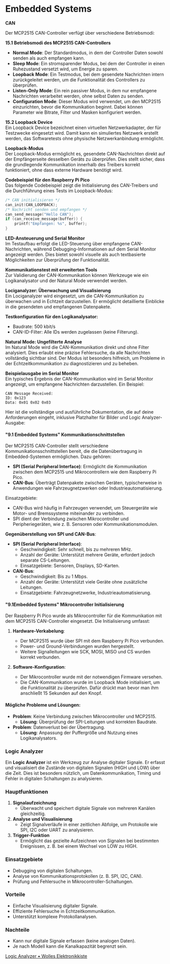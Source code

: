 # Embedded Systems

**CAN**

Der MCP2515 CAN-Controller verfügt über verschiedene Betriebsmodi:

**15.1 Betriebsmodi des MCP2515 CAN-Controllers**

- **Normal Mode**: Der Standardmodus, in dem der Controller Daten sowohl senden als auch empfangen kann.
- **Sleep Mode**: Ein stromsparender Modus, bei dem der Controller in einen Ruhezustand versetzt wird, um Energie zu sparen.
- **Loopback Mode**: Ein Testmodus, bei dem gesendete Nachrichten intern zurückgeleitet werden, um die Funktionalität des Controllers zu überprüfen.
- **Listen-Only Mode**: Ein rein passiver Modus, in dem nur empfangene Nachrichten verarbeitet werden, ohne selbst Daten zu senden.
- **Configuration Mode**: Dieser Modus wird verwendet, um den MCP2515 einzurichten, bevor die Kommunikation beginnt. Dabei können Parameter wie Bitrate, Filter und Masken konfiguriert werden.

**15.2 Loopback Device**  
Ein Loopback Device bezeichnet einen virtuellen Netzwerkadapter, der für Testzwecke eingesetzt wird. Damit kann ein simuliertes Netzwerk erstellt werden, das Softwaretests ohne physische Netzwerkanbindung ermöglicht.

**Loopback-Modus**  
Der Loopback-Modus ermöglicht es, gesendete CAN-Nachrichten direkt auf der Empfängerseite desselben Geräts zu überprüfen. Dies stellt sicher, dass die grundlegende Kommunikation innerhalb des Treibers korrekt funktioniert, ohne dass externe Hardware benötigt wird.

**Codebeispiel für den Raspberry Pi Pico**  
Das folgende Codebeispiel zeigt die Initialisierung des CAN-Treibers und die Durchführung eines Tests im Loopback-Modus:

```c
/* CAN initialisieren */
can_init(CAN_LOOPBACK);
/* Nachricht senden und empfangen */
can_send_message("Hello CAN");
if (can_receive_message(buffer)) {
    printf("Empfangen: %s", buffer);
}
```

**LED-Ansteuerung und Serial Monitor**  
Im Testaufbau erfolgt die LED-Steuerung über empfangene CAN-Nachrichten, während Debugging-Informationen auf dem Serial Monitor angezeigt werden. Dies bietet sowohl visuelle als auch textbasierte Möglichkeiten zur Überprüfung der Funktionalität.

**Kommunikationstest mit erweiterten Tools**  
Zur Validierung der CAN-Kommunikation können Werkzeuge wie ein Logikanalysator und der Natural Mode verwendet werden.

**Lociganalyzer: Überwachung und Visualisierung**  
Ein Lociganalyzer wird eingesetzt, um die CAN-Kommunikation zu überwachen und in Echtzeit darzustellen. Er ermöglicht detaillierte Einblicke in die gesendeten und empfangenen Datenpakete.

**Testkonfiguration für den Logikanalysator:**

- Baudrate: 500 kbit/s
- CAN-ID-Filter: Alle IDs werden zugelassen (keine Filterung).

**Natural Mode: Ungefilterte Analyse**  
Im Natural Mode wird die CAN-Kommunikation direkt und ohne Filter analysiert. Dies erlaubt eine präzise Fehlersuche, da alle Nachrichten vollständig sichtbar sind. Der Modus ist besonders hilfreich, um Probleme in der Echtzeitkommunikation zu diagnostizieren und zu beheben.

**Beispielausgabe im Serial Monitor**  
Ein typisches Ergebnis der CAN-Kommunikation wird im Serial Monitor angezeigt, um empfangene Nachrichten darzustellen. Ein Beispiel:

```
CAN Message Received:
ID: 0x123
Data: 0x01 0x02 0x03
```

Hier ist die vollständige und ausführliche Dokumentation, die auf deine Anforderungen eingeht, inklusive Platzhalter für Bilder und Logic Analyzer-Ausgabe:

#### **"9.1 Embedded Systems" Kommunikationschnittstellen**

Der MCP2515 CAN-Controller stellt verschiedene Kommunikationsschnittstellen bereit, die die Datenübertragung in Embedded-Systemen ermöglichen. Dazu gehören:

- **SPI (Serial Peripheral Interface)**: Ermöglicht die Kommunikation zwischen dem MCP2515 und Mikrocontrollern wie dem Raspberry Pi Pico.
- **CAN-Bus**: Überträgt Datenpakete zwischen Geräten, typischerweise in Anwendungen wie Fahrzeugnetzwerken oder Industrieautomatisierung.

Einsatzgebiete:

- CAN-Bus wird häufig in Fahrzeugen verwendet, um Steuergeräte wie Motor- und Bremssysteme miteinander zu verbinden.
- SPI dient der Verbindung zwischen Mikrocontroller und Peripheriegeräten, wie z. B. Sensoren oder Kommunikationsmodulen.

**Gegenüberstellung von SPI und CAN-Bus**:

- **SPI (Serial Peripheral Interface)**:
  - Geschwindigkeit: Sehr schnell, bis zu mehreren MHz.
  - Anzahl der Geräte: Unterstützt mehrere Geräte, erfordert jedoch separate CS-Leitungen.
  - Einsatzgebiete: Sensoren, Displays, SD-Karten.
- **CAN-Bus**:
  - Geschwindigkeit: Bis zu 1 Mbps.
  - Anzahl der Geräte: Unterstützt viele Geräte ohne zusätzliche Leitungen.
  - Einsatzgebiete: Fahrzeugnetzwerke, Industrieautomatisierung.

#### "9.1Embedded Systems" Mikrocontroller Initialisierung

Der Raspberry Pi Pico wurde als Mikrocontroller für die Kommunikation mit dem MCP2515 CAN-Controller eingesetzt. Die Initialisierung umfasst:

1. **Hardware-Verkabelung**:
   - Der MCP2515 wurde über SPI mit dem Raspberry Pi Pico verbunden.
   - Power- und Ground-Verbindungen wurden hergestellt.
   - Weitere Signalleitungen wie SCK, MOSI, MISO und CS wurden korrekt verbunden. 


1. **Software-Konfiguration**:
   - Der Mikrocontroller wurde mit der notwendigen Firmware versehen.
   - Die CAN-Kommunikation wurde im Loopback Mode initialisiert, um die Funktionalität zu überprüfen. Dafür drückt man bevor man ihm anschließt 15 Sekunden auf den Knopf.

#### **Mögliche Probleme und Lösungen**:

- **Problem**: Keine Verbindung zwischen Mikrocontroller und MCP2515.
  - **Lösung**: Überprüfung der SPI-Leitungen und korrekten Baudrate.
- **Problem**: Datenverlust bei der Übertragung.
  - **Lösung**: Anpassung der Puffergröße und Nutzung eines Logikanalysators.


### **Logic Analyzer**

Ein **Logic Analyzer** ist ein Werkzeug zur Analyse digitaler Signale. Er erfasst und visualisiert die Zustände von digitalen Signalen (HIGH und LOW) über die Zeit. Dies ist besonders nützlich, um Datenkommunikation, Timing und Fehler in digitalen Schaltungen zu analysieren.

### **Hauptfunktionen**

1. **Signalaufzeichnung**
   - Überwacht und speichert digitale Signale von mehreren Kanälen gleichzeitig.
2. **Analyse und Visualisierung**
   - Zeigt Signalverläufe in einer zeitlichen Abfolge, um Protokolle wie SPI, I2C oder UART zu analysieren.
3. **Trigger-Funktion**
   - Ermöglicht das gezielte Aufzeichnen von Signalen bei bestimmten Ereignissen, z. B. bei einem Wechsel von LOW zu HIGH.

### **Einsatzgebiete**

- Debugging von digitalen Schaltungen.
- Analyse von Kommunikationsprotokollen (z. B. SPI, I2C, CAN).
- Prüfung und Fehlersuche in Mikrocontroller-Schaltungen.

### **Vorteile**

- Einfache Visualisierung digitaler Signale.
- Effiziente Fehlersuche in Echtzeitkommunikation.
- Unterstützt komplexe Protokollanalysen.

### **Nachteile**

- Kann nur digitale Signale erfassen (keine analogen Daten).
- Je nach Modell kann die Kanalkapazität begrenzt sein.

[Logic Analyzer &#8226; Wolles Elektronikkiste](https://wolles-elektronikkiste.de/logic-analyzer#:~:text=Kurz%20gesagt%3A%20Ein%20Logic%20Analyzer,Zust%C3%A4nde%20HIGH%20und%20LOW%20kennt.)
